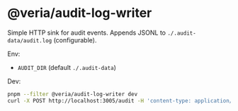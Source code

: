 # @veria/audit-log-writer

Simple HTTP sink for audit events. Appends JSONL to `./.audit-data/audit.log` (configurable).

Env:
- `AUDIT_DIR` (default `./.audit-data`)

Dev:
```bash
pnpm --filter @veria/audit-log-writer dev
curl -X POST http://localhost:3005/audit -H 'content-type: application/json' -d '{"hello":"world"}'
```
